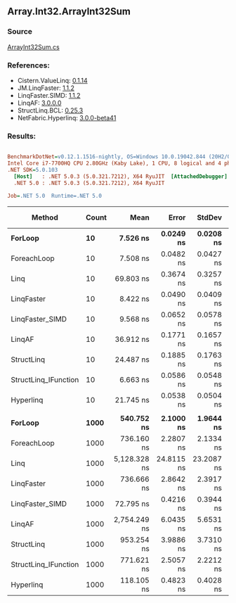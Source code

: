 ﻿## Array.Int32.ArrayInt32Sum

### Source
[ArrayInt32Sum.cs](../LinqBenchmarks/Array/Int32/ArrayInt32Sum.cs)

### References:
- Cistern.ValueLinq: [0.1.14](https://www.nuget.org/packages/Cistern.ValueLinq/0.1.14)
- JM.LinqFaster: [1.1.2](https://www.nuget.org/packages/JM.LinqFaster/1.1.2)
- LinqFaster.SIMD: [1.1.2](https://www.nuget.org/packages/LinqFaster.SIMD/1.0.3)
- LinqAF: [3.0.0.0](https://www.nuget.org/packages/LinqAF/3.0.0.0)
- StructLinq.BCL: [0.25.3](https://www.nuget.org/packages/StructLinq.BCL/0.25.3)
- NetFabric.Hyperlinq: [3.0.0-beta41](https://www.nuget.org/packages/NetFabric.Hyperlinq/3.0.0-beta41)

### Results:
``` ini

BenchmarkDotNet=v0.12.1.1516-nightly, OS=Windows 10.0.19042.844 (20H2/October2020Update)
Intel Core i7-7700HQ CPU 2.80GHz (Kaby Lake), 1 CPU, 8 logical and 4 physical cores
.NET SDK=5.0.103
  [Host]   : .NET 5.0.3 (5.0.321.7212), X64 RyuJIT  [AttachedDebugger]
  .NET 5.0 : .NET 5.0.3 (5.0.321.7212), X64 RyuJIT

Job=.NET 5.0  Runtime=.NET 5.0  

```
|               Method | Count |         Mean |      Error |     StdDev | Ratio | RatioSD |  Gen 0 | Gen 1 | Gen 2 | Allocated |
|--------------------- |------ |-------------:|-----------:|-----------:|------:|--------:|-------:|------:|------:|----------:|
|              **ForLoop** |    **10** |     **7.526 ns** |  **0.0249 ns** |  **0.0208 ns** |  **1.00** |    **0.00** |      **-** |     **-** |     **-** |         **-** |
|          ForeachLoop |    10 |     7.508 ns |  0.0482 ns |  0.0427 ns |  1.00 |    0.01 |      - |     - |     - |         - |
|                 Linq |    10 |    69.803 ns |  0.3674 ns |  0.3257 ns |  9.27 |    0.05 | 0.0101 |     - |     - |      32 B |
|           LinqFaster |    10 |     8.422 ns |  0.0490 ns |  0.0409 ns |  1.12 |    0.01 |      - |     - |     - |         - |
|      LinqFaster_SIMD |    10 |     9.568 ns |  0.0652 ns |  0.0578 ns |  1.27 |    0.01 |      - |     - |     - |         - |
|               LinqAF |    10 |    36.912 ns |  0.1771 ns |  0.1657 ns |  4.90 |    0.03 |      - |     - |     - |         - |
|           StructLinq |    10 |    24.487 ns |  0.1885 ns |  0.1763 ns |  3.25 |    0.03 | 0.0102 |     - |     - |      32 B |
| StructLinq_IFunction |    10 |     6.663 ns |  0.0586 ns |  0.0548 ns |  0.89 |    0.01 |      - |     - |     - |         - |
|            Hyperlinq |    10 |    21.745 ns |  0.0538 ns |  0.0504 ns |  2.89 |    0.01 |      - |     - |     - |         - |
|                      |       |              |            |            |       |         |        |       |       |           |
|              **ForLoop** |  **1000** |   **540.752 ns** |  **2.1000 ns** |  **1.9644 ns** |  **1.00** |    **0.00** |      **-** |     **-** |     **-** |         **-** |
|          ForeachLoop |  1000 |   736.160 ns |  2.2807 ns |  2.1334 ns |  1.36 |    0.01 |      - |     - |     - |         - |
|                 Linq |  1000 | 5,128.328 ns | 24.8115 ns | 23.2087 ns |  9.48 |    0.06 | 0.0076 |     - |     - |      32 B |
|           LinqFaster |  1000 |   736.666 ns |  2.8642 ns |  2.3917 ns |  1.36 |    0.01 |      - |     - |     - |         - |
|      LinqFaster_SIMD |  1000 |    72.795 ns |  0.4216 ns |  0.3944 ns |  0.13 |    0.00 |      - |     - |     - |         - |
|               LinqAF |  1000 | 2,754.249 ns |  6.0435 ns |  5.6531 ns |  5.09 |    0.02 |      - |     - |     - |         - |
|           StructLinq |  1000 |   953.254 ns |  3.9886 ns |  3.7310 ns |  1.76 |    0.01 | 0.0095 |     - |     - |      32 B |
| StructLinq_IFunction |  1000 |   771.621 ns |  2.5057 ns |  2.2212 ns |  1.43 |    0.01 |      - |     - |     - |         - |
|            Hyperlinq |  1000 |   118.105 ns |  0.4823 ns |  0.4028 ns |  0.22 |    0.00 |      - |     - |     - |         - |
